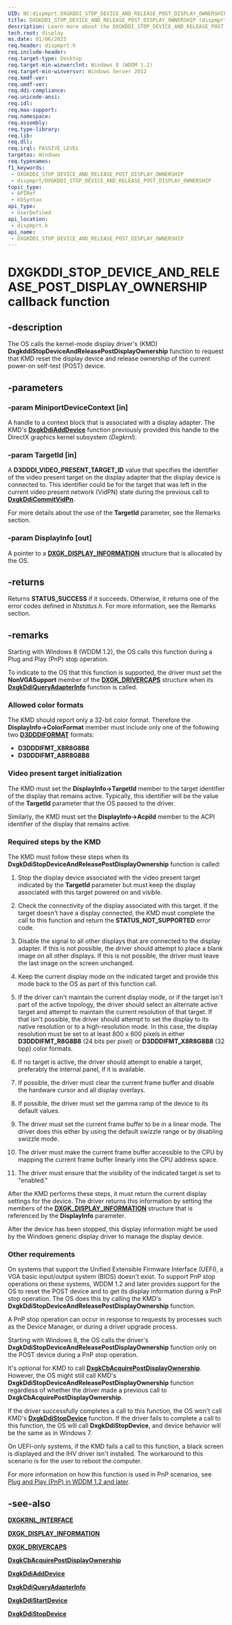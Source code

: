 ```yaml
---
UID: NC:dispmprt.DXGKDDI_STOP_DEVICE_AND_RELEASE_POST_DISPLAY_OWNERSHIP
title: DXGKDDI_STOP_DEVICE_AND_RELEASE_POST_DISPLAY_OWNERSHIP (dispmprt.h)
description: Learn more about the DXGKDDI_STOP_DEVICE_AND_RELEASE_POST_DISPLAY_OWNERSHIP callback function.
tech.root: display
ms.date: 01/06/2025
req.header: dispmprt.h
req.include-header: 
req.target-type: Desktop
req.target-min-winverclnt: Windows 8 (WDDM 1.2)
req.target-min-winversvr: Windows Server 2012
req.kmdf-ver: 
req.umdf-ver: 
req.ddi-compliance: 
req.unicode-ansi: 
req.idl: 
req.max-support: 
req.namespace: 
req.assembly: 
req.type-library: 
req.lib: 
req.dll: 
req.irql: PASSIVE_LEVEL
targetos: Windows
req.typenames: 
f1_keywords:
 - DXGKDDI_STOP_DEVICE_AND_RELEASE_POST_DISPLAY_OWNERSHIP
 - dispmprt/DXGKDDI_STOP_DEVICE_AND_RELEASE_POST_DISPLAY_OWNERSHIP
topic_type:
 - APIRef
 - kbSyntax
api_type:
 - UserDefined
api_location:
 - dispmprt.h
api_name:
 - DXGKDDI_STOP_DEVICE_AND_RELEASE_POST_DISPLAY_OWNERSHIP
---
```


# DXGKDDI_STOP_DEVICE_AND_RELEASE_POST_DISPLAY_OWNERSHIP callback function

## -description

The OS calls the kernel-mode display driver's (KMD) **DxgkddiStopDeviceAndReleasePostDisplayOwnership** function to request that KMD reset the display device and release ownership of the current power-on self-test (POST) device.

## -parameters

### -param MiniportDeviceContext [in]

A handle to a context block that is associated with a display adapter. The KMD's [**DxgkDdiAddDevice**](nc-dispmprt-dxgkddi_add_device.md) function previously provided this handle to the DirectX graphics kernel subsystem (*Dxgkrnl*).

### -param TargetId [in]

A **D3DDDI_VIDEO_PRESENT_TARGET_ID** value that specifies the identifier of the video present target on the display adapter that the display device is connected to. This identifier could be for the target that was left in the current video present network (VidPN) state during the previous call to [**DxgkDdiCommitVidPn**](../d3dkmddi/nc-d3dkmddi-dxgkddi_commitvidpn.md).

For more details about the use of the **TargetId** parameter, see the Remarks section.

### -param DisplayInfo [out]

A pointer to a [**DXGK_DISPLAY_INFORMATION**](../d3dkmdt/ns-d3dkmdt-_dxgk_display_information.md) structure that is allocated by the OS.

## -returns

Returns **STATUS_SUCCESS** if it succeeds. Otherwise, it returns one of the error codes defined in *Ntstatus.h*. For more information, see the Remarks section.

## -remarks

Starting with Windows 8 (WDDM 1.2), the OS calls this function during a Plug and Play (PnP) stop operation.

To indicate to the OS that this function is supported, the driver must set the **NonVGASupport** member of the [**DXGK_DRIVERCAPS**](../d3dkmddi/ns-d3dkmddi-_dxgk_drivercaps.md) structure when its [**DxgkDdiQueryAdapterInfo**](../d3dkmddi/nc-d3dkmddi-dxgkddi_queryadapterinfo.md) function is called.

### Allowed color formats

The KMD should report only a 32-bit color format. Therefore the **DisplayInfo->ColorFormat** member must include only one of the following two [**D3DDDIFORMAT**](../d3dukmdt/ne-d3dukmdt-_d3dddiformat.md) formats:

* **D3DDDIFMT_X8R8G8B8**
* **D3DDDIFMT_A8R8G8B8**

### Video present target initialization

The KMD must set the **DisplayInfo->TargetId** member to the target identifier of the display that remains active. Typically, this identifier will be the value of the **TargetId** parameter that the OS passed to the driver.

Similarly, the KMD must set the **DisplayInfo->AcpiId** member to the ACPI identifier of the display that remains active.

### Required steps by the KMD

The KMD must follow these steps when its **DxgkDdiStopDeviceAndReleasePostDisplayOwnership** function is called:

1. Stop the display device associated with the video present target indicated by the **TargetId** parameter but must keep the display associated with this target powered on and visible.

1. Check the connectivity of the display associated with this target. If the target doesn't have a display connected, the KMD must complete the call to this function and return the **STATUS_NOT_SUPPORTED** error code.

1. Disable the signal to all other displays that are connected to the display adapter. If this is not possible, the driver should attempt to place a blank image on all other displays. If this is not possible, the driver must leave the last image on the screen unchanged.

1. Keep the current display mode on the indicated target and provide this mode back to the OS as part of this function call.

1. If the driver can't maintain the current display mode, or if the target isn't part of the active topology, the driver should select an alternate active target and attempt to maintain the current resolution of that target. If that isn't possible, the driver should attempt to set the display to its native resolution or to a high-resolution mode. In this case, the display resolution must be set to at least 800 x 600 pixels in either **D3DDDIFMT_R8G8B8** (24 bits per pixel) or **D3DDDIFMT_X8R8G8B8** (32 bpp) color formats.

1. If no target is active, the driver should attempt to enable a target, preferably the internal panel, if it is available.

1. If possible, the driver must clear the current frame buffer and disable the hardware cursor and all display overlays.

1. If possible, the driver must set the gamma ramp of the device to its default values.

1. The driver must set the current frame buffer to be in a linear mode. The driver does this either by using the default swizzle range or by disabling swizzle mode.

1. The driver must make the current frame buffer accessible to the CPU by mapping the  current frame buffer linearly into the CPU address space.

1. The driver must ensure that the visibility of the indicated target is set to "enabled."

After the KMD performs these steps, it must return the current display settings for the device. The driver returns this information by setting the members of the [**DXGK_DISPLAY_INFORMATION**](../d3dkmdt/ns-d3dkmdt-_dxgk_display_information.md) structure that is referenced by the **DisplayInfo** parameter.

After the device has been stopped, this display information might be used by the Windows generic display driver to manage the display device.

### Other requirements

On systems that support the Unified Extensible Firmware Interface (UEFI), a VGA basic input/output system (BIOS) doesn't exist. To support PnP stop operations on these systems, WDDM 1.2 and later provides support for the OS to reset the POST device and to get its display information during a PnP stop operation.  The OS does this by calling the KMD's **DxgkDdiStopDeviceAndReleasePostDisplayOwnership** function.

A PnP stop operation can occur in response to requests by processes such as the Device Manager, or during a driver upgrade process.

Starting with Windows 8, the OS calls the driver's **DxgkDdiStopDeviceAndReleasePostDisplayOwnership** function only on the POST device during a PnP stop operation.

It's optional for KMD to call [**DxgkCbAcquirePostDisplayOwnership**](nc-dispmprt-dxgkcb_acquire_post_display_ownership.md). However, the OS might still call KMD's **DxgkDdiStopDeviceAndReleasePostDisplayOwnership** function regardless of whether the driver made a previous call to **DxgkCbAcquirePostDisplayOwnership**.

If the driver successfully completes a call to this function, the OS won't call KMD's [**DxgkDdiStopDevice**](nc-dispmprt-dxgkddi_stop_device.md) function. If the driver fails to complete a call to this function, the OS will call **DxgkDdiStopDevice**, and device behavior will be the same as in Windows 7.

On UEFI-only systems, if the KMD fails a call to this function, a black screen is displayed and the IHV driver isn't installed. The workaround to this scenario is for the user to reboot the computer.

For more information on how this function is used in PnP scenarios, see [Plug and Play (PnP) in WDDM 1.2 and later](/windows-hardware/drivers/display/plug-and-play--pnp--start-and-stop-cases).

## -see-also

[**DXGKRNL_INTERFACE**](ns-dispmprt-_dxgkrnl_interface.md)

[**DXGK_DISPLAY_INFORMATION**](../d3dkmdt/ns-d3dkmdt-_dxgk_display_information.md)

[**DXGK_DRIVERCAPS**](../d3dkmddi/ns-d3dkmddi-_dxgk_drivercaps.md)

[**DxgkCbAcquirePostDisplayOwnership**](nc-dispmprt-dxgkcb_acquire_post_display_ownership.md)

[**DxgkDdiAddDevice**](nc-dispmprt-dxgkddi_add_device.md)

[**DxgkDdiQueryAdapterInfo**](../d3dkmddi/nc-d3dkmddi-dxgkddi_queryadapterinfo.md)

[**DxgkDdiStartDevice**](nc-dispmprt-dxgkddi_start_device.md)

[**DxgkDdiStopDevice**](nc-dispmprt-dxgkddi_stop_device.md)
